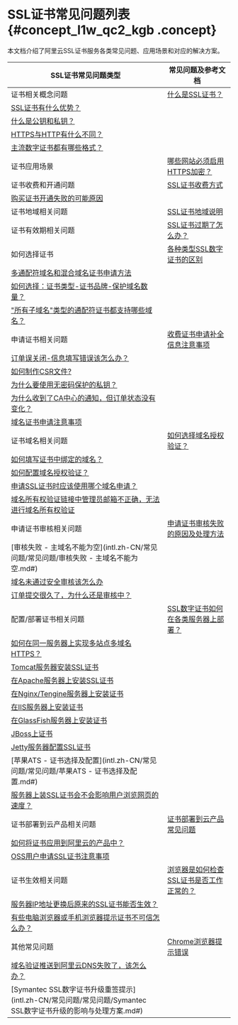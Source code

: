 # SSL证书常见问题列表 {#concept_l1w_qc2_kgb .concept}

本文档介绍了阿里云SSL证书服务各类常见问题、应用场景和对应的解决方案。

|SSL证书常见问题类型|常见问题及参考文档|
|-----------|---------|
|证书相关概念问题|[什么是SSL证书？](intl.zh-CN/常见问题/常见问题/什么是SSL证书.md#)|
|[SSL证书有什么优势？](intl.zh-CN/常见问题/常见问题/SSL证书有什么优势.md#)|
|[什么是公钥和私钥？](intl.zh-CN/常见问题/常见问题/什么是公钥和私钥.md#)|
|[HTTPS与HTTP有什么不同？](intl.zh-CN/常见问题/常见问题/HTTPS与HTTP有什么不同？.md#)|
|[主流数字证书都有哪些格式？](intl.zh-CN/常见问题/常见问题/主流数字证书都有哪些格式？.md#)|
|证书应用场景|[哪些网站必须启用HTTPS加密？](intl.zh-CN/常见问题/常见问题/哪些网站必须启用HTTPS加密.md#)|
|证书收费和开通问题|[SSL证书收费方式](intl.zh-CN/常见问题/常见问题/SSL证书收费方式.md#)|
|[购买证书开通失败的可能原因](intl.zh-CN/常见问题/常见问题/购买证书开通失败的可能原因.md#)|
|证书地域相关问题|[SSL证书地域说明](intl.zh-CN/常见问题/常见问题/SSL证书地域说明.md#)|
|证书有效期相关问题|[SSL证书过期了怎么办？](intl.zh-CN/常见问题/常见问题/SSL证书过期了怎么办.md#)|
|如何选择证书|[各种类型SSL数字证书的区别](intl.zh-CN/常见问题/常见问题/各种类型SSL数字证书的区别.md#)|
|[多通配符域名和混合域名证书申请方法](intl.zh-CN/常见问题/常见问题/多通配符域名和混合域名证书申请方法.md#)|
|[如何选择：证书类型-证书品牌-保护域名数量？](intl.zh-CN/常见问题/常见问题/如何选择：证书类型-证书品牌-保护域名数量？.md#)|
|["所有子域名"类型的通配符证书都支持哪些域名？](intl.zh-CN/常见问题/常见问题/“所有子域名”类型的通配符证书都支持哪些域名.md#)|
|申请证书相关问题|[收费证书申请补全信息注意事项](intl.zh-CN/常见问题/常见问题/收费证书申请补全信息注意事项.md#)|
|[订单误关闭-信息填写错误该怎么办？](intl.zh-CN/常见问题/常见问题/订单误关闭-信息填写错误该怎么办？.md#)|
|[如何制作CSR文件?](intl.zh-CN/常见问题/常见问题/如何制作CSR文件.md#)|
|[为什么要使用无密码保护的私钥？](intl.zh-CN/常见问题/常见问题/为什么要使用无密码保护的私钥.md#)|
|[为什么收到了CA中心的通知，但订单状态没有变化？](intl.zh-CN/常见问题/常见问题/为什么收到了CA中心的通知，但订单状态没有变化.md#)|
|[域名证书申请注意事项](intl.zh-CN/常见问题/常见问题/域名证书申请注意事项.md#)|
|证书域名相关问题|[如何选择域名授权验证？](intl.zh-CN/常见问题/常见问题/如何选择域名授权验证.md#)|
|[如何填写证书中绑定的域名？](intl.zh-CN/常见问题/常见问题/如何填写证书申请中绑定的域名.md#)|
|[如何配置域名授权验证？](intl.zh-CN/常见问题/常见问题/如何配置域名授权验证.md#)|
|[申请SSL证书时应该使用哪个域名申请？](intl.zh-CN/常见问题/常见问题/申请SSL证书时应该使用哪个域名申请.md#)|
|[域名所有权验证链接中管理员邮箱不正确，无法进行域名所有权验证](intl.zh-CN/常见问题/常见问题/域名所有权验证链接中管理员邮箱不正确，无法进行域名所有权验证.md#)|
|申请证书审核相关问题|[申请证书审核失败的原因及处理方法](intl.zh-CN/常见问题/常见问题/申请证书审核失败的原因及处理方法.md#)|
|[审核失败 - 主域名不能为空](intl.zh-CN/常见问题/常见问题/审核失败 - 主域名不能为空.md#)|
|[域名未通过安全审核该怎么办](intl.zh-CN/常见问题/常见问题/域名未通过安全审核该怎么办？.md#)|
|[订单提交很久了，为什么还是审核中？](intl.zh-CN/常见问题/常见问题/订单提交很久了，为什么还是审核中.md#)|
|配置/部署证书相关问题|[SSL数字证书如何在各类服务器上部署？](intl.zh-CN/常见问题/常见问题/SSL数字证书如何在各类服务器上部署安装.md#)|
|[如何在同一服务器上实现多站点多域名HTTPS？](intl.zh-CN/常见问题/常见问题/如何在同一服务器上实现多站点多域名HTTPS.md#)|
|[Tomcat服务器安装SSL证书](../../../../../intl.zh-CN/用户指南/下载证书并安装到其他服务器/Tomcat服务器安装SSL证书/安装PFX格式证书.md#)|
|[在Apache服务器上安装SSL证书](../../../../../intl.zh-CN/用户指南/下载证书并安装到其他服务器/在Apache服务器上安装SSL证书.md#)|
|[在Nginx/Tengine服务器上安装证书](../../../../../intl.zh-CN/用户指南/下载证书并安装到其他服务器/在Nginx__Tengine服务器上安装证书.md#)|
|[在IIS服务器上安装证书](../../../../../intl.zh-CN/用户指南/下载证书并安装到其他服务器/在IIS服务器上安装证书.md#)|
|[在GlassFish服务器上安装证书](../../../../../intl.zh-CN/用户指南/下载证书并安装到其他服务器/在GlassFish服务器上安装证书.md#)|
|[JBoss上证书](intl.zh-CN/常见问题/常见问题/JBoss如何部署SSL证书.md#)|
|[Jetty服务器配置SSL证书](intl.zh-CN/常见问题/常见问题/Jetty服务器配置SSL证书.md#)|
|[苹果ATS - 证书选择及配置](intl.zh-CN/常见问题/常见问题/苹果ATS - 证书选择及配置.md#)|
|[服务器上装SSL证书会不会影响用户浏览网页的速度？](intl.zh-CN/常见问题/常见问题/服务器上装SSL证书会不会影响用户浏览网页的速度.md#)|
|证书部署到云产品相关问题|[证书部署到云产品常见问题](intl.zh-CN/常见问题/常见问题/证书部署到云产品常见问题.md#)|
|[如何将证书应用到阿里云的产品中？](intl.zh-CN/常见问题/常见问题/如何将证书应用到阿里云的产品中.md#)|
|[OSS用户申请SSL证书注意事项](intl.zh-CN/常见问题/常见问题/OSS用户申请SSL证书注意事项.md#)|
|证书生效相关问题|[浏览器是如何检查SSL证书是否工作正常的？](intl.zh-CN/常见问题/常见问题/浏览器是如何检查SSL证书是否工作正常的.md#)|
|[服务器IP地址更换后原来的SSL证书能否生效？](intl.zh-CN/常见问题/常见问题/服务器IP地址更换后原来的SSL证书能否生效.md#)|
|[有些电脑浏览器或手机浏览器提示证书不可信怎么办？](intl.zh-CN/常见问题/常见问题/有些电脑浏览器或手机浏览器提示证书不可信怎么办.md#)|
|其他常见问题|[Chrome浏览器提示错误](intl.zh-CN/常见问题/常见问题/chrome浏览器提示错误.md#)|
|[域名验证推送到阿里云DNS失败了，该怎么办？](intl.zh-CN/常见问题/常见问题/域名验证推送到阿里云DNS失败了，该怎么办？.md#)|
|[Symantec SSL数字证书升级重签提示](intl.zh-CN/常见问题/常见问题/Symantec SSL数字证书升级的影响与处理方案.md#)|

